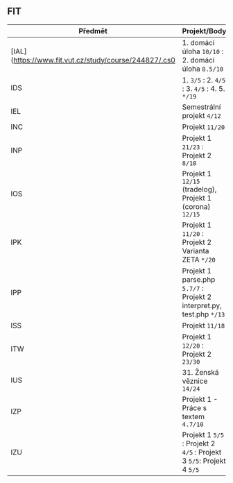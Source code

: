 ## FIT

| Předmět | Projekt/Body |
| ------ | ------ |
| [IAL](https://www.fit.vut.cz/study/course/244827/.cs0 | 1. domácí úloha ``10/10`` : 2. domácí úloha ``8.5/10`` |
| IDS | 1.  ``3/5`` : 2.  ``4/5`` : 3. ``4/5`` : 4. 5. ``*/19``|
| IEL | Semestrální projekt ``4/12`` |
| INC | Projekt ``11/20`` |
| INP | Projekt 1 ``21/23`` : Projekt 2 ``8/10`` |
| IOS | Projekt 1 ``12/15`` (tradelog), Projekt 1 (corona) ``12/15`` |
| IPK | Projekt 1 ``11/20`` : Projekt 2 Varianta ZETA ``*/20`` |
| IPP | Projekt 1 parse.php ``5.7/7`` : Projekt 2 interpret.py, test.php ``*/13`` |
| ISS | Projekt ``11/18`` |
| ITW | Projekt 1 ``12/20`` : Projekt 2 ``23/30`` |
| IUS | 31. Ženská věznice ``14/24`` |
| IZP | Projekt 1 - Práce s textem ``4.7/10`` |
| IZU | Projekt 1 ``5/5`` : Projekt 2 ``4/5`` : Projekt 3 ``5/5``: Projekt 4 ``5/5`` |
